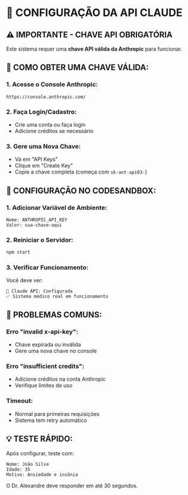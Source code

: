 # 🔑 CONFIGURAÇÃO DA API CLAUDE

## ⚠️ IMPORTANTE - CHAVE API OBRIGATÓRIA

Este sistema requer uma **chave API válida da Anthropic** para funcionar.

## 🚀 COMO OBTER UMA CHAVE VÁLIDA:

### 1. Acesse o Console Anthropic:
```
https://console.anthropic.com/
```

### 2. Faça Login/Cadastro:
- Crie uma conta ou faça login
- Adicione créditos se necessário

### 3. Gere uma Nova Chave:
- Vá em "API Keys"
- Clique em "Create Key"
- Copie a chave completa (começa com `sk-ant-api03-`)

## 🔧 CONFIGURAÇÃO NO CODESANDBOX:

### 1. Adicionar Variável de Ambiente:
```
Nome: ANTHROPIC_API_KEY
Valor: sua-chave-aqui
```

### 2. Reiniciar o Servidor:
```bash
npm start
```

### 3. Verificar Funcionamento:
Você deve ver:
```
🔑 Claude API: Configurada
✅ Sistema médico real em funcionamento
```

## 🚨 PROBLEMAS COMUNS:

### Erro "invalid x-api-key":
- Chave expirada ou inválida
- Gere uma nova chave no console

### Erro "insufficient credits":
- Adicione créditos na conta Anthropic
- Verifique limites de uso

### Timeout:
- Normal para primeiras requisições
- Sistema tem retry automático

## 💡 TESTE RÁPIDO:

Após configurar, teste com:
```
Nome: João Silva
Idade: 35
Motivo: Ansiedade e insônia
```

O Dr. Alexandre deve responder em até 30 segundos.

